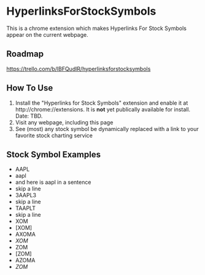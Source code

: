 # HyperlinksForStockSymbols
This is a chrome extension which makes Hyperlinks For Stock Symbols appear on the current webpage.

## Roadmap
https://trello.com/b/lBFQudlR/hyperlinksforstocksymbols

## How To Use
1. Install the "Hyperlinks for Stock Symbols" extension and enable it at http://chrome://extensions. It is **not** yet publically available for install. Date: TBD.
2. Visit any webpage, including this page
3. See (most) any stock symbol be dynamically replaced with a link to your favorite stock charting service

## Stock Symbol Examples
* AAPL
* aapl
* and here is aapl in a sentence
* skip a line
* 3AAPL3
* skip a line
* TAAPLT
* skip a line
* XOM
* [XOM]
* AXOMA
* _XOM_
* ZOM
* [ZOM]
* AZOMA
* _ZOM_

